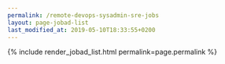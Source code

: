 ```yaml
---
permalink: /remote-devops-sysadmin-sre-jobs
layout: page-jobad-list
last_modified_at: 2019-05-10T18:33:55+0200
---
```

{% include render_jobad_list.html permalink=page.permalink %}
